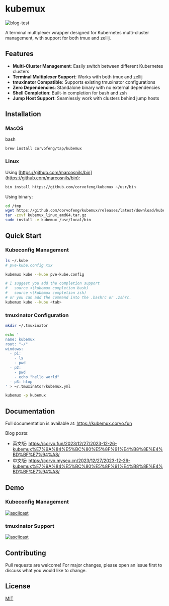 # kubemux

![blog-test](https://github.com/corvofeng/kubemux/assets/12025071/375541b7-927f-485d-bd75-36edc39bbae2)

A terminal multiplexer wrapper designed for Kubernetes multi-cluster management, with support for both tmux and zellij.

## Features

- **Multi-Cluster Management**: Easily switch between different Kubernetes clusters
- **Terminal Multiplexer Support**: Works with both tmux and zellij
- **tmuxinator Compatible**: Supports existing tmuxinator configurations
- **Zero Dependencies**: Standalone binary with no external dependencies
- **Shell Completion**: Built-in completion for bash and zsh
- **Jump Host Support**: Seamlessly work with clusters behind jump hosts

## Installation

### MacOS

bash
```
brew install corvofeng/tap/kubemux
```

### Linux

Using [https://github.com/marcosnils/bin](https://github.com/marcosnils/bin):

```bash
bin install https://github.com/corvofeng/kubemux ~/usr/bin
```

Using binary:
```bash
cd /tmp
wget https://github.com/corvofeng/kubemux/releases/latest/download/kubemux_linux_amd64.tar.gz
tar -zxvf kubemux_linux_amd64.tar.gz
sudo install -v kubemux /usr/local/bin
```

## Quick Start

### Kubeconfig Management
```bash
ls ~/.kube
# pve-kube.config xxx

kubemux kube --kube pve-kube.config

# I suggest you add the completion support
#   source <(kubemux completion bash)
#   source <(kubemux completion zsh)
# or you can add the command into the .bashrc or .zshrc.
kubemux kube --kube <tab>
```

### tmuxinator Configuration

```bash
mkdir ~/.tmuxinator

echo '
name: kubemux
root: "~/"
windows:
  - p1:
    - ls
    - pwd
  - p2:
    - pwd
    - echo "hello world"
  - p3: htop
' > ~/.tmuxinator/kubemux.yml

kubemux -p kubemux
```

## Documentation

Full documentation is available at: https://kubemux.corvo.fun

Blog posts:
- 英文版: https://corvo.fun/2023/12/27/2023-12-26-kubemux%E7%9A%84%E5%BC%80%E5%8F%91%E4%B8%8E%E4%BD%BF%E7%94%A8/
- 中文版: https://corvo.myseu.cn/2023/12/27/2023-12-26-kubemux%E7%9A%84%E5%BC%80%E5%8F%91%E4%B8%8E%E4%BD%BF%E7%94%A8/

## Demo

### Kubeconfig Management
[![asciicast](https://asciinema.org/a/9lB50c5mndYfl0jBZLaG8ymdg.svg)](https://asciinema.org/a/9lB50c5mndYfl0jBZLaG8ymdg)

### tmuxinator Support
[![asciicast](https://asciinema.org/a/6kYCveJwVr4Sggj8QhqlsCKLm.svg)](https://asciinema.org/a/6kYCveJwVr4Sggj8QhqlsCKLm)

## Contributing

Pull requests are welcome! For major changes, please open an issue first to discuss what you would like to change.

## License

[MIT](LICENSE)